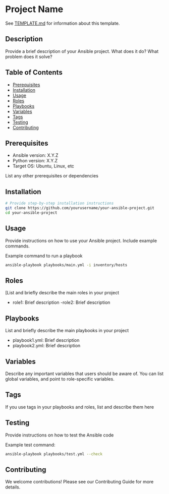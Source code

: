 # Project Name

See [TEMPLATE.md](TEMPLATE.md) for information about this template.

## Description

Provide a brief description of your Ansible project. What does it do? What
problem does it solve?

## Table of Contents

- [Prerequisites](#prerequisites)
- [Installation](#installation)
- [Usage](#usage)
- [Roles](#roles)
- [Playbooks](#playbooks)
- [Variables](#variables)
- [Tags](#tags)
- [Testing](#testing)
- [Contributing](#contributing)

## Prerequisites

- Ansible version: X.Y.Z
- Python version: X.Y.Z
- Target OS: Ubuntu, Linux, etc

List any other prerequisites or dependencies

## Installation

```bash
# Provide step-by-step installation instructions
git clone https://github.com/yourusername/your-ansible-project.git
cd your-ansible-project
```

## Usage

Provide instructions on how to use your Ansible project. Include example
commands.

Example command to run a playbook

```bash
ansible-playbook playbooks/main.yml -i inventory/hosts
```

## Roles

[List and briefly describe the main roles in your project

- role1: Brief description -role2: Brief description

## Playbooks

List and briefly describe the main playbooks in your project

- playbook1.yml: Brief description
- playbook2.yml: Brief description

## Variables

Describe any important variables that users should be aware of. You can list
global variables, and point to role-specific variables.

## Tags

If you use tags in your playbooks and roles, list and describe them here

## Testing

Provide instructions on how to test the Ansible code

Example test command:

```bash
ansible-playbook playbooks/test.yml --check
```

## Contributing

We welcome contributions! Please see our Contributing Guide for more details.
